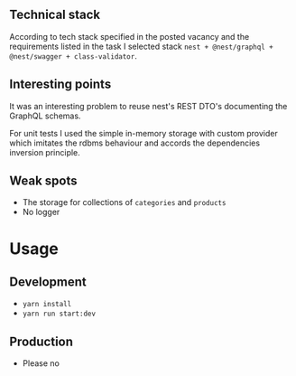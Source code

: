 Technical stack
---
According to tech stack specified in the posted vacancy 
and the requirements listed in the task I selected stack `nest + @nest/graphql + @nest/swagger + class-validator`.

Interesting points
---
It was an interesting problem to reuse nest's REST DTO's documenting the GraphQL schemas.

For unit tests I used the simple in-memory storage with custom provider 
which imitates the rdbms behaviour and accords the dependencies inversion principle.

Weak spots
---
* The storage for collections of `categories` and `products`  
* No logger


Usage
===
Development
---
* `yarn install`
* `yarn run start:dev`

Production
---
* Please no